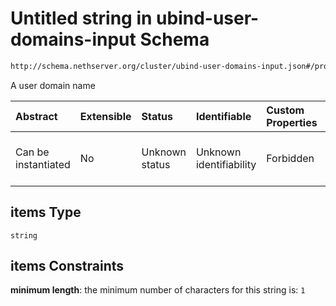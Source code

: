 # Untitled string in ubind-user-domains-input Schema

```txt
http://schema.nethserver.org/cluster/ubind-user-domains-input.json#/properties/domains/items
```

A user domain name

| Abstract            | Extensible | Status         | Identifiable            | Custom Properties | Additional Properties | Access Restrictions | Defined In                                                                                      |
| :------------------ | :--------- | :------------- | :---------------------- | :---------------- | :-------------------- | :------------------ | :---------------------------------------------------------------------------------------------- |
| Can be instantiated | No         | Unknown status | Unknown identifiability | Forbidden         | Allowed               | none                | [ubind-user-domains-input.json\*](cluster/ubind-user-domains-input.json "open original schema") |

## items Type

`string`

## items Constraints

**minimum length**: the minimum number of characters for this string is: `1`
